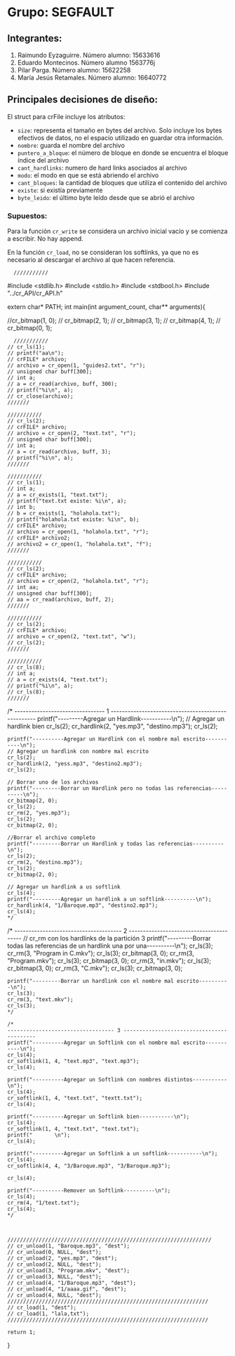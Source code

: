 # Grupo: SEGFAULT

## Integrantes:
  1. Raimundo Eyzaguirre. Número alumno: 15633616
  2. Eduardo Montecinos. Número alumno 1563776j
  3. Pilar Parga. Número alumno: 15622258
  4. María Jesús Retamales. Número alumno: 16640772


## Principales decisiones de diseño:

El struct para crFile incluye los atributos:
  * `size`: representa el tamaño en bytes del archivo. Solo incluye los bytes efectivos de datos, no el espacio utilizado en guardar otra información.
  * `nombre`: guarda el nombre del archivo
  * `puntero_a_bloque`: el número de bloque en donde se encuentra el bloque índice del archivo
  * `cant_hardlinks`: numero de hard links asociados al archivo
  * `modo`: el modo en que se está abriendo el archivo
  * `cant_bloques`: la cantidad de bloques que utiliza el contenido del archivo
  * `existe`: si existía previamente
  * `byte_leido`: el último byte leído desde que se abrió el archivo

### Supuestos:

Para la función `cr_write` se considera un archivo inicial vacío y se comienza a escribir. No hay append.

En la función `cr_load`, no se consideran los softlinks, ya que no es necesario al descargar el archivo al que hacen referencia.




      ///////////
#include <stdlib.h>
#include <stdio.h>
#include <stdbool.h>
#include "../cr_API/cr_API.h"

extern char* PATH;
int main(int argument_count, char** arguments){

   //cr_bitmap(1, 0);
  // cr_bitmap(2, 1);
  // cr_bitmap(3, 1);
  // cr_bitmap(4, 1);
  // cr_bitmap(0, 1);
  
  
  
  
      ///////////
    // cr_ls(1);
    // printf("aa\n");
    // crFILE* archivo;
    // archivo = cr_open(1, "guides2.txt", "r");
    // unsigned char buff[300];
    // int a;
    // a = cr_read(archivo, buff, 300);
    // printf("%i\n", a);
    // cr_close(archivo);
    ///////

    ///////////
    // cr_ls(2);
    // crFILE* archivo;
    // archivo = cr_open(2, "text.txt", "r");
    // unsigned char buff[300];
    // int a;
    // a = cr_read(archivo, buff, 3);
    // printf("%i\n", a);
    ///////

    ///////////
    // cr_ls(1);
    // int a;
    // a = cr_exists(1, "text.txt");
    // printf("text.txt existe: %i\n", a);
    // int b;
    // b = cr_exists(1, "holahola.txt");
    // printf("holahola.txt existe: %i\n", b);
    // crFILE* archivo;
    // archivo = cr_open(1, "holahola.txt", "r");
    // crFILE* archivo2;
    // archivo2 = cr_open(1, "holahola.txt", "f");
    ///////

    ///////////
    // cr_ls(2);
    // crFILE* archivo;
    // archivo = cr_open(2, "holahola.txt", "r");
    // int aa;
    // unsigned char buff[300];
    // aa = cr_read(archivo, buff, 2);
    ///////

    ///////////
    // cr_ls(2);
    // crFILE* archivo;
    // archivo = cr_open(2, "text.txt", "w");
    // cr_ls(2);
    ///////

    ///////////
    // cr_ls(8);
    // int a;
    // a = cr_exists(4, "text.txt");
    // printf("%i\n", a);
    // cr_ls(8);
    ///////











 /*
 -------------------------------- 1 ---------------------------------------------------
    printf("---------Agregar un Hardlink-----------\n");
    // Agregar un hardlink bien
    cr_ls(2);
    cr_hardlink(2, "yes.mp3", "destino.mp3");
    cr_ls(2);

    printf("----------Agregar un Hardlink con el nombre mal escrito-----------\n");
    // Agregar un hardlink con nombre mal escrito
    cr_ls(2);
    cr_hardlink(2, "yess.mp3", "destino2.mp3");
    cr_ls(2);

    // Borrar uno de los archivos
    printf("---------Borrar un Hardlink pero no todas las referencias----------\n");
    cr_bitmap(2, 0);
    cr_ls(2);
    cr_rm(2, "yes.mp3");
    cr_ls(2);
    cr_bitmap(2, 0);

    //Borrar el archivo completo
    printf("---------Borrar un Hardlink y todas las referencias----------\n");
    cr_ls(2);
    cr_rm(2, "destino.mp3");
    cr_ls(2);
    cr_bitmap(2, 0);

    // Agregar un hardlink a us softlink
    cr_ls(4);
    printf("---------Agregar un hardlink a un softlink----------\n");
    cr_hardlink(4, "1/Baroque.mp3", "destino2.mp3");
    cr_ls(4);
    */
   

   /*
   -------------------------------------- 2 ----------------------------------------
    // cr_rm con los hardlinks de la partición 3
    printf("---------Borrar todas las referencias de un hardlink una por una----------\n");
    cr_ls(3);
    cr_rm(3, "Program in C.mkv");
    cr_ls(3);
    cr_bitmap(3, 0);
    cr_rm(3, "Program.mkv");
    cr_ls(3);
    cr_bitmap(3, 0);
    cr_rm(3, "in.mkv");
    cr_ls(3);
    cr_bitmap(3, 0);
    cr_rm(3, "C.mkv");
    cr_ls(3);
    cr_bitmap(3, 0);

    printf("---------Borrar un hardlink con el nombre mal escrito----------\n");
    cr_ls(3);
    cr_rm(3, "text.mkv");
    cr_ls(3);
    */

    /*
    ---------------------------------- 3 ------------------------------------------
    printf("----------Agregar un Softlink con el nombre mal escrito-----------\n");
    cr_ls(4);
    cr_softlink(1, 4, "text.mp3", "text.mp3");
    cr_ls(4);

    printf("----------Agregar un Softlink con nombres distintos-----------\n");
    cr_ls(4);
    cr_softlink(1, 4, "text.txt", "textt.txt");
    cr_ls(4);

    printf("----------Agregar un Softlink bien-----------\n");
    cr_ls(4);
    cr_softlink(1, 4, "text.txt", "text.txt");
    printf("       \n");
    cr_ls(4);

    printf("----------Agregar un Softlink a un softlink-----------\n");
    cr_ls(4);
    cr_softlink(4, 4, "3/Baroque.mp3", "3/Baroque.mp3");

    cr_ls(4);

    printf("----------Remover un Softlink----------\n");
    cr_ls(4);
    cr_rm(4, "1/text.txt");
    cr_ls(4);
    */



    /////////////////////////////////////////////////////////////////
    // cr_unload(1, "Baroque.mp3", "dest");
    // cr_unload(0, NULL, "dest");
    // cr_unload(2, "yes.mp3", "dest");
    // cr_unload(2, NULL, "dest");
    // cr_unload(3, "Program.mkv", "dest");
    // cr_unload(3, NULL, "dest");
    // cr_unload(4, "1/Baroque.mp3", "dest");
    // cr_unload(4, "1/aaaa.gif", "dest");
    // cr_unload(4, NULL, "dest");
    ////////////////////////////////////////////////////////////////
    // cr_load(1, "dest");
    // cr_load(1, "lala,txt");
    ////////////////////////////////////////////////////////////////

    return 1;
}


